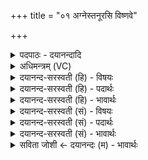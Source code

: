 +++
title = "०१ अग्नेस्तनूरसि विष्णवे"

+++
<details><summary>पदपाठः - दयानन्दादि</summary>

अ॒ग्नेः। त॒नूः। अ॒सि॒। विष्ण॑वे। त्वा॒ सोम॑स्य। त॒नूः अ॒सि॒। विष्ण॑वे। त्वा॒। अति॑थेः। आ॒ति॒थ्यम्। अ॒सि॒। विष्ण॑वे। त्वा॒। श्येनाय॑। त्वा॒। सो॒म॒भृत॒ इति॑ सोम॒ऽभृते॑। विष्ण॑वे। त्वा॒। अ॒ग्नये॑। त्वा॒। रा॒य॒स्पो॒ष॒द इति॑ रायस्पोष॒ऽदे। विष्ण॑वे। त्वा॒। १।
</details>

<details><summary>अधिमन्त्रम् (VC)</summary>

- विष्णुर्देवता
- गोतम ऋषिः
- स्वराड् ब्राह्मी बृहती
- मध्यमः
</details>

<details><summary>दयानन्द-सरस्वती (हि) - विषयः</summary>

किस-किस प्रयोजन के लिये यज्ञ का अनुष्ठान करना योग्य है, इस विषय का उपदेश अगले मन्त्र में किया है ॥
</details>

<details><summary>दयानन्द-सरस्वती (हि) - पदार्थः</summary>

पदार्थान्वयभाषाः -  हे मनुष्यो ! तुम लोग जैसे मैं जो हवि (अग्नेः) बिजुली प्रसिद्ध रूप अग्नि के (तनूः) शरीर के समान (असि) है (त्वा) उसको (विष्णवे) यज्ञ की सिद्धि के लिये स्वीकार करता हूँ, जो (सोमस्य) जगत् में उत्पन्न हुए पदार्थ-समूह की (तनूः) विस्तारपूर्वक सामग्री (असि) है (त्वा) उसको (विष्णवे) वायु की शुद्धि के लिये उपयोग करता हूँ, जो (अतिथेः) संन्यासी आदि का (आतिथ्यम्) अतिथिपन वा उनकी सेवारूप कर्म (असि) है (त्वा) उसको (विष्णवे) विज्ञान यज्ञ की प्राप्ति के लिये ग्रहण करता हूँ, जो (श्येनाय) श्येनपक्षी के समान शीघ्र जाने के लिये (असि) है (त्वा) उस द्रव्य को अग्नि आदि में छोड़ता हूँ, जो (विष्णवे) सब विद्या कर्मयुक्त (सोमभृते) सोमों को धारण करनेवाले यजमान के लिय सुख (असि) है (त्वा) उसको ग्रहण करता हूँ। जो (अग्नये) अग्नि बढ़ाने के लिये काष्ठ आदि हैं (त्वा) उसको स्वीकार करता हूँ। जो (रायस्पोषदे) धन की पुष्टि देने वा (विष्णवे) उत्तम गुण, कर्म, विद्या की व्याप्ति के लिये समर्थ पदार्थ है (त्वा) उसको ग्रहण करता हूँ, वैसे इन सब का सेवन तुम भी किया करो ॥१॥
</details>

<details><summary>दयानन्द-सरस्वती (हि) - भावार्थः</summary>

भावार्थभाषाः -  इस मन्त्र में वाचकलुप्तोपमालङ्कार है। मनुष्यों को उचित है कि पूर्वोक्त फल की प्राप्ति के लिये तीन प्रकार के यज्ञ का अनुष्ठान नित्य करें ॥१॥
</details>

<details><summary>दयानन्द-सरस्वती (सं) - विषयः</summary>

अथ किमर्थो यज्ञोऽनुष्ठातव्य इत्युपदिश्यते ॥
</details>

<details><summary>दयानन्द-सरस्वती (सं) - पदार्थः</summary>

पदार्थान्वयभाषाः -  हे मनुष्या ! यथाऽहं यद्धविरग्नेस्तनूरसि भवति त्वा तद्विष्णवे स्वीकरोमि। या सोमस्य सामग्र्यसि भवति, त्वा तां विष्णव उपयुञ्जामि। यदतिथेरातिथ्यमसि वर्त्तते त्वा तद्विष्णवे परिगृह्णामि, यछ्येनवच्छीघ्रगमनाय प्रवर्त्तते त्वा तदग्न्यादिषु प्रक्षिपामि। यत्कर्म विष्णवे सोमभृते वर्त्तते त्वा तदाददे, यदग्नये वरीवृत्यते त्वा तत्स्वीकरोमि। यद् रायस्पोषदे विष्णवे समर्थकमस्ति त्वा तत् संगृह्णामि, तथैवैतत् सर्वं यूयमपि सेवध्वम् ॥१॥
</details>

<details><summary>दयानन्द-सरस्वती (सं) - भावार्थः</summary>

भावार्थभाषाः -  अत्र वाचकलुप्तोपमालङ्कारः। मनुष्यैरेतत्फलप्राप्तये त्रिविधो यज्ञो नित्यमनुष्ठेय इति ॥१॥
</details>

<details><summary>सविता जोशी ← दयानन्दः (म) - भावार्थः</summary>

भावार्थभाषाः -  या मंत्रात वाचकलुप्तोपमालंकार आहे. पूर्वोक्त फळ प्राप्त व्हावे, यासाठी तीन प्रकारच्या यज्ञांचे अनुष्ठान करावे.
</details>